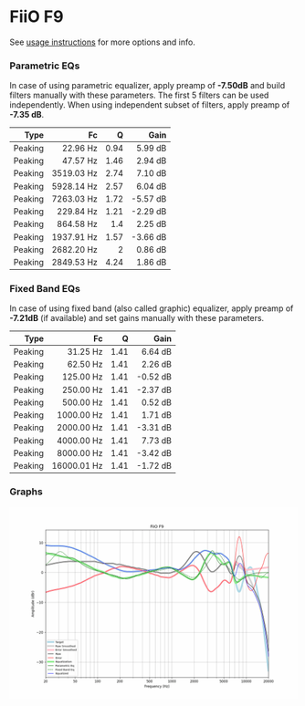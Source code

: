 # FiiO F9
See [usage instructions](https://github.com/jaakkopasanen/AutoEq#usage) for more options and info.

### Parametric EQs
In case of using parametric equalizer, apply preamp of **-7.50dB** and build filters manually
with these parameters. The first 5 filters can be used independently.
When using independent subset of filters, apply preamp of **-7.35 dB**.

| Type    | Fc         |    Q | Gain     |
|--------:|-----------:|-----:|---------:|
| Peaking | 22.96 Hz   | 0.94 | 5.99 dB  |
| Peaking | 47.57 Hz   | 1.46 | 2.94 dB  |
| Peaking | 3519.03 Hz | 2.74 | 7.10 dB  |
| Peaking | 5928.14 Hz | 2.57 | 6.04 dB  |
| Peaking | 7263.03 Hz | 1.72 | -5.57 dB |
| Peaking | 229.84 Hz  | 1.21 | -2.29 dB |
| Peaking | 864.58 Hz  | 1.4  | 2.25 dB  |
| Peaking | 1937.91 Hz | 1.57 | -3.66 dB |
| Peaking | 2682.20 Hz | 2    | 0.86 dB  |
| Peaking | 2849.53 Hz | 4.24 | 1.86 dB  |

### Fixed Band EQs
In case of using fixed band (also called graphic) equalizer, apply preamp of **-7.21dB**
(if available) and set gains manually with these parameters.

| Type    | Fc          |    Q | Gain     |
|--------:|------------:|-----:|---------:|
| Peaking | 31.25 Hz    | 1.41 | 6.64 dB  |
| Peaking | 62.50 Hz    | 1.41 | 2.26 dB  |
| Peaking | 125.00 Hz   | 1.41 | -0.52 dB |
| Peaking | 250.00 Hz   | 1.41 | -2.37 dB |
| Peaking | 500.00 Hz   | 1.41 | 0.52 dB  |
| Peaking | 1000.00 Hz  | 1.41 | 1.71 dB  |
| Peaking | 2000.00 Hz  | 1.41 | -3.31 dB |
| Peaking | 4000.00 Hz  | 1.41 | 7.73 dB  |
| Peaking | 8000.00 Hz  | 1.41 | -3.42 dB |
| Peaking | 16000.01 Hz | 1.41 | -1.72 dB |

### Graphs
![](./FiiO%20F9.png)